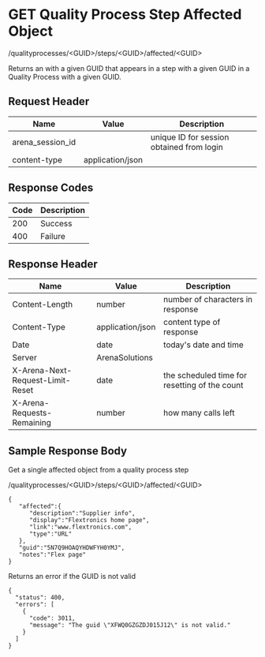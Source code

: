 # GET Quality Process Step Affected Object


/qualityprocesses/&lt;GUID&gt;/steps/&lt;GUID&gt;/affected/&lt;GUID&gt;

Returns an  with a given GUID that appears in a step with a given GUID in a Quality Process with a given GUID.

## Request Header

| Name<br> | Value<br> | Description<br> |
|  --- |  --- |  --- | 
| arena_session_id<br> |   | unique ID for session obtained from login<br> |
| content\-type<br> | application/json<br> |   |

## Response Codes

| Code<br> | Description<br> |
|  --- |  --- | 
| 200<br> | Success<br> |
| 400<br> | Failure<br> |

## Response Header

| Name<br> | Value<br> | Description<br> |
|  --- |  --- |  --- | 
| Content\-Length<br> | number<br> | number of characters in response<br> |
| Content\-Type<br> | application/json<br> | content type of response<br> |
| Date<br> | date<br> | today's date and time<br> |
| Server<br> | ArenaSolutions<br> |   |
| X\-Arena\-Next\-Request\-Limit\-Reset<br> | date<br> | the scheduled time for resetting of the count<br> |
| X\-Arena\-Requests\-Remaining<br> | number<br> | how many calls left<br> |

## Sample Response Body
Get a single affected object from a quality process step



/qualityprocesses/&lt;GUID&gt;/steps/&lt;GUID&gt;/affected/&lt;GUID&gt;

```
{  
   "affected":{  
      "description":"Supplier info",
      "display":"Flextronics home page",
      "link":"www.flextronics.com",
      "type":"URL"
   },
   "guid":"5N7Q9HOAQYHDWFYH0YMJ",
   "notes":"Flex page"
}
```
Returns an error if the GUID is not valid

```
{
  "status": 400,
  "errors": [
    {
      "code": 3011,
      "message": "The guid \"XFWQ0GZGZDJ015J12\" is not valid."
    }
  ]
}
```
